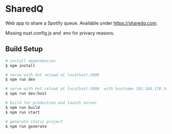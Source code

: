 # SharedQ

Web app to share a Spotify queue. Available under https://sharedq.com.

Missing nuxt.config.js and .env for privacy reasons.

## Build Setup

```bash
# install dependencies
$ npm install

# serve with hot reload at localhost:3000
$ npm run dev

# serve with hot reload at localhost:3000  with hostname 192.168.178.34
$ npm run dev:host

# build for production and launch server
$ npm run build
$ npm run start

# generate static project
$ npm run generate
```
